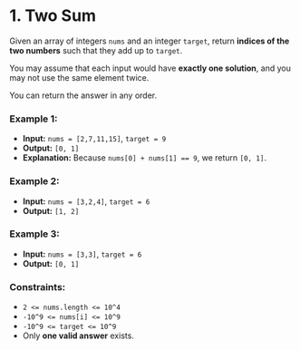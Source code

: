 # 1. Two Sum

Given an array of integers `nums` and an integer `target`, return **indices of the two numbers** such that they add up to `target`.

You may assume that each input would have **exactly one solution**, and you may not use the same element twice.

You can return the answer in any order.

### Example 1:
- **Input:** `nums = [2,7,11,15]`, `target = 9`  
- **Output:** `[0, 1]`  
- **Explanation:** Because `nums[0] + nums[1] == 9`, we return `[0, 1]`.

### Example 2:
- **Input:** `nums = [3,2,4]`, `target = 6`  
- **Output:** `[1, 2]`  

### Example 3:
- **Input:** `nums = [3,3]`, `target = 6`  
- **Output:** `[0, 1]`  

### Constraints:
- `2 <= nums.length <= 10^4`  
- `-10^9 <= nums[i] <= 10^9`  
- `-10^9 <= target <= 10^9`  
- Only **one valid answer** exists.
